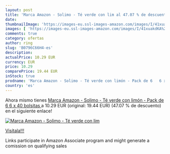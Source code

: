```yaml
---
layout: post
title: 'Marca Amazon - Solimo - Té verde con lim al 47.07 % de descuento'
date: 
thumbnailImage: 'https://images-eu.ssl-images-amazon.com/images/I/41xuakdKA%2BL._SL200_.jpg'
images: [ 'https://images-eu.ssl-images-amazon.com/images/I/41xuakdKA%2BL._SL200_.jpg' ]
comments: true
category: ofertas
author: ring
slug: 'B0796C66H4-es'
description:
actualPrice: 10.29 EUR
currency: EUR
price: 10.29
comparePrice: 19.44 EUR
inStock: true
prodname: 'Marca Amazon - Solimo - Té verde con limón - Pack de 6   6 x 40 bolsitas '
country: 'es'
---
```


Ahora mismo tienes [Marca Amazon - Solimo - Té verde con limón - Pack de 6   6 x 40 bolsitas ](https://www.amazon.es/dp/B0796C66H4/?tag=tolees-21) a 10.29 EUR (original: 19.44 EUR) (47.07 %  de descuento) en el siguiente enlace!

[![Marca Amazon - Solimo - Té verde con lim](https://images-eu.ssl-images-amazon.com/images/I/41xuakdKA%2BL._SL200_.jpg)](https://www.amazon.es/dp/B0796C66H4/?tag=tolees-21)

[Visítala!!!](https://www.amazon.es/dp/B0796C66H4/?tag=tolees-21)

Links participate in Amazon Associate program and might generate a comission on qualifying sales
